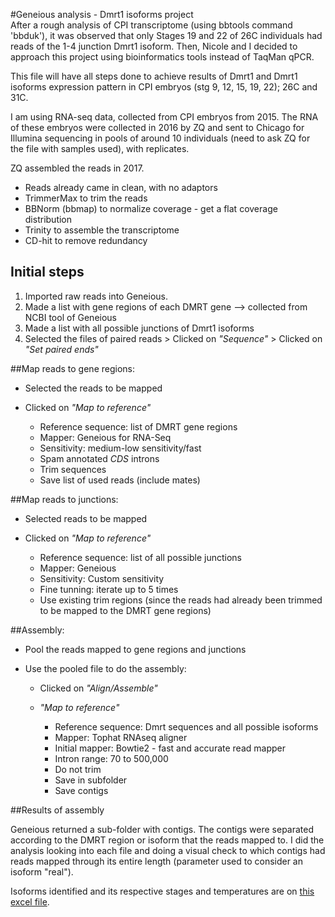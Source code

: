 #Geneious analysis - Dmrt1 isoforms project  
After a rough analysis of CPI transcriptome (using bbtools command 'bbduk'), it was observed that only Stages 19 and 22 of 26C individuals had reads of the 1-4 junction Dmrt1 isoform. 
Then, Nicole and I decided to approach this project using bioinformatics tools instead of TaqMan qPCR.

This file will have all steps done to achieve results of Dmrt1 and Dmrt1 isoforms expression pattern in CPI embryos (stg 9, 12, 15, 19, 22); 26C and 31C.

I am using RNA-seq data, collected from CPI embryos from 2015. The RNA of these embryos were collected in 2016 by ZQ and sent to Chicago for Illumina sequencing in pools of around 10 individuals (need to ask ZQ for the file with samples used), with replicates.

ZQ assembled the reads in 2017.  
* Reads already came in clean, with no adaptors  
* TrimmerMax to trim the reads  
* BBNorm (bbmap) to normalize coverage - get a flat coverage distribution  
* Trinity to assemble the transcriptome  
* CD-hit to remove redundancy

## Initial steps

1. Imported raw reads into Geneious. 
2. Made a list with gene regions of each DMRT gene --> collected from NCBI tool of Geneious 
3. Made a list with all possible junctions of Dmrt1 isoforms
4. Selected the files of paired reads > Clicked on _"Sequence"_ > Clicked on _"Set paired ends"_ 


##Map reads to gene regions:
- Selected the reads to be mapped
- Clicked on _"Map to reference"_
		
	- Reference sequence: list of DMRT gene regions
	- Mapper: Geneious for RNA-Seq
	- Sensitivity: medium-low sensitivity/fast
	- Spam annotated _CDS_ introns
	- Trim sequences
	- Save list of used reads (include mates)

		
##Map reads to junctions:

- Selected reads to be mapped
- Clicked on _"Map to reference"_

	
	- Reference sequence: list of all possible junctions
	- Mapper: Geneious
	- Sensitivity: Custom sensitivity
	- Fine tunning: iterate up to 5 times
	- Use existing trim regions (since the reads had already been trimmed to be mapped to the DMRT gene regions) 
		

		 
##Assembly:  

- Pool the reads mapped to gene regions and junctions
- Use the pooled file to do the assembly:
		
	- Clicked on _"Align/Assemble"_
	- _"Map to reference"_
			
		- Reference sequence: Dmrt sequences and all possible isoforms
		- Mapper: Tophat RNAseq aligner
		- Initial mapper: Bowtie2 - fast and accurate read mapper
		- Intron range: 70 to 500,000
		- Do not trim
		- Save in subfolder
		- Save contigs

##Results of assembly 

Geneious returned a sub-folder with contigs. The contigs were separated according to the DMRT region or isoform that the reads mapped to.
I did the analysis looking into each file and doing a visual check to which contigs had reads mapped through its entire length (parameter used to consider an isoform "real").  

Isoforms identified and its respective stages and temperatures are on [this excel file](https://docs.google.com/spreadsheets/d/1yOXVMR5z7Iu-80mqBVcjA7KrQUrJQmn1qUkuNZxXOTI/edit#gid=0).